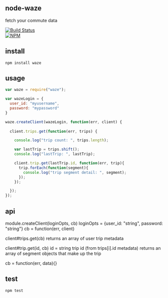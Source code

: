 ## node-waze

fetch your commute data

[![Build Status](https://travis-ci.org/tphummel/node-waze.png)](https://travis-ci.org/tphummel/node-waze)  
[![NPM](https://nodei.co/npm/waze.png?downloads=true)](https://nodei.co/npm/waze)

## install

    npm install waze

## usage

```javascript
var waze = require("waze");

var wazeLogin = {
  user_id: "myusername",
  password: "mypassword"
}

waze.createClient(wazeLogin, function(err, client) {
  
  client.trips.get(function(err, trips) {

    console.log("trip count: ", trips.length);

    var lastTrip = trips.shift();
    console.log("lastTrip: ", lastTrip);

    client.trip.get(lastTrip.id, function(err, trip){
      trip.forEach(function(segment){
        console.log("trip segment detail: ", segment);
      });  
    });

  });
});
```

## api
module.createClient(loginOpts, cb)
  loginOpts = {user_id: "string", password: "string"}
  cb = function(err, client)

client#trips.get(cb)
  returns an array of user trip metadata

client#trip.get(id, cb)
  id = string trip id (from trips[i].id metadata)
  returns an array of segment objects that make up the trip

cb = function(err, data){}

## test

    npm test
